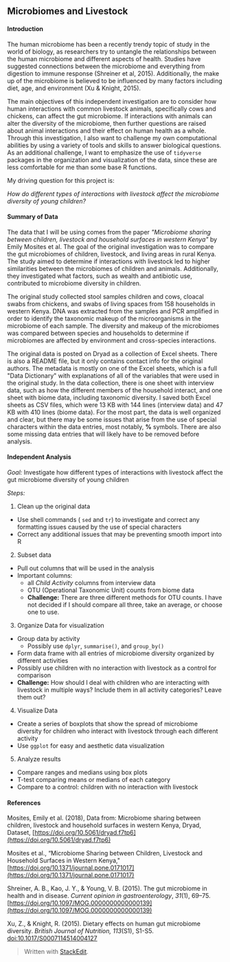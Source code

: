 ﻿## Microbiomes and Livestock

#### Introduction

The human microbiome has been a recently trendy topic of study in the world of biology, as researchers try to untangle the relationships between the human microbiome and different aspects of health. Studies have suggested connections between the microbiome and everything from digestion to immune response (Shreiner et al, 2015). Additionally, the make up of the microbiome is believed to be influenced by many factors including diet, age, and environment (Xu & Knight, 2015). 

The main objectives of this independent investigation are to consider how human interactions with common livestock animals, specifically cows and chickens, can affect the gut microbiome. If interactions with animals can alter the diversity of the microbiome, then further questions are raised about animal interactions and their effect on human health as a whole. Through this investigation, I also want to challenge my own computational abilities by using a variety of tools and skills to answer biological questions. As an additional challenge, I want to emphasize the use of `tidyverse` packages in the organization and visualization of the data, since these are less comfortable for me than some base R functions. 

My driving question for this project is:

 _How do different types of interactions with livestock affect the microbiome diversity of young children?_

#### Summary of Data

The data that I will be using comes from the paper _"Microbiome sharing between children, livestock and household surfaces in western Kenya"_ by Emily Mosites et al. The goal of the original investigation was to compare the gut microbiomes of children, livestock, and living areas in rural Kenya. The study aimed to determine if interactions with livestock led to higher similarities between the microbiomes of children and animals. Additionally, they investigated what factors, such as wealth and antibiotic use, contributed to microbiome diversity in children. 

The original study collected stool samples children and cows, cloacal swabs from chickens, and swabs of living spaces from 158 households in western Kenya. DNA was extracted from the samples and PCR amplified in order to identify the taxonomic makeup of the microorganisms in the microbiome of each sample. The diversity and makeup of the microbiomes was compared between species and households to determine if microbiomes are affected by environment and cross-species interactions. 

The original data is posted on Dryad as a collection of Excel sheets. There is also a README file, but it only contains contact info for the original authors. The metadata is mostly on one of the Excel sheets, which is a full "Data Dictionary" with explanations of all of the variables that were used in the original study. In the data collection, there is one sheet with interview data, such as how the different members of the household interact, and one sheet with biome data, including taxonomic diversity. I saved both Excel sheets as CSV files, which were 13 KB with 144 lines (interview data) and 47 KB with 410 lines (biome data). For the most part, the data is well organized and clear, but there may be some issues that arise from the use of special characters within the data entries, most notably, **%** symbols. There are also some missing data entries that will likely have to be removed before analysis. 

#### Independent Analysis

_Goal:_ Investigate how different types of interactions with livestock affect the gut microbiome diversity of young children

_Steps:_

1. Clean up the original data
* Use shell commands ( `sed` and `tr`) to investigate and correct any formatting issues caused by the use of special characters
* Correct any additional issues that may be preventing smooth import into R
2. Subset data
* Pull out columns that will be used in the analysis
* Important columns: 
	* all _Child Activity_ columns from interview data
	* OTU (Operational Taxonomic Unit) counts from biome data
    * **Challenge:** There are three different methods for OTU counts. I have not decided if I should compare all three, take an average, or choose one to use.
3. Organize Data for visualization
* Group data by activity
	* Possibly use `dplyr`, `summarise()`, and `group_by()`
* Form data frame with all entries of microbiome diversity organized by different activities
* Possibly use children with no interaction with livestock as a control for comparison
* **Challenge:** How should I deal with children who are interacting with livestock in multiple ways? Include them in all activity categories? Leave them out?
4. Visualize Data
*  Create a series of boxplots that show the spread of microbiome diversity for children who interact with livestock through each different activity
* Use `ggplot` for easy and aesthetic data visualization
5. Analyze results
* Compare ranges and medians using box plots
* T-test comparing means or medians of each category
* Compare to a control: children with no interaction with livestock
		

#### References

Mosites, Emily et al. (2018), Data from: Microbiome sharing between children, livestock and household surfaces in western Kenya, Dryad, Dataset, [https://doi.org/10.5061/dryad.f7tp6](https://doi.org/10.5061/dryad.f7tp6)

Mosites et al., “Microbiome Sharing between Children, Livestock and Household Surfaces in Western Kenya," [https://doi.org/10.1371/journal.pone.0171017](https://doi.org/10.1371/journal.pone.0171017)

Shreiner, A. B., Kao, J. Y., & Young, V. B. (2015). The gut microbiome in health and in disease. _Current opinion in gastroenterology_, _31_(1), 69–75. [https://doi.org/10.1097/MOG.0000000000000139](https://doi.org/10.1097/MOG.0000000000000139) 

Xu, Z., & Knight, R. (2015). Dietary effects on human gut microbiome diversity. _British Journal of Nutrition,_  _113_(S1), S1-S5. [doi:10.1017/S0007114514004127](doi:10.1017/S0007114514004127)


> Written with [StackEdit](https://stackedit.io/).
